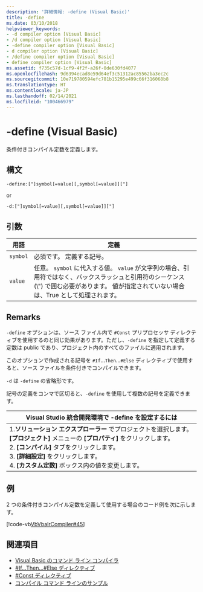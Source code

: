 ```yaml
---
description: '詳細情報: -define (Visual Basic)'
title: -define
ms.date: 03/10/2018
helpviewer_keywords:
- -d compiler option [Visual Basic]
- /d compiler option [Visual Basic]
- -define compiler option [Visual Basic]
- d compiler option [Visual Basic]
- /define compiler option [Visual Basic]
- define compiler option [Visual Basic]
ms.assetid: f735c57d-1cf9-4f2f-a26f-0de630fd4077
ms.openlocfilehash: 9d6394ecad8e59d64ef3c51312ac85562ba3ec2c
ms.sourcegitcommit: 10e719780594efc781b15295e499c66f316068b8
ms.translationtype: HT
ms.contentlocale: ja-JP
ms.lasthandoff: 02/14/2021
ms.locfileid: "100466979"
---
```

# <a name="-define-visual-basic"></a>-define (Visual Basic)

条件付きコンパイル定数を定義します。  
  
## <a name="syntax"></a>構文  
  
```console  
-define:["]symbol[=value][,symbol[=value]]["]  
```

or

```console  
-d:["]symbol[=value][,symbol[=value]]["]  
```  
  
## <a name="arguments"></a>引数  
  
|用語|定義|  
|---|---|  
|`symbol`|必須です。 定義する記号。|  
|`value`|任意。 `symbol` に代入する値。 `value` が文字列の場合、引用符ではなく、バックスラッシュと引用符のシーケンス (\\") で囲む必要があります。 値が指定されていない場合は、True として処理されます。|  
  
## <a name="remarks"></a>Remarks  

 `-define` オプションは、ソース ファイル内で `#Const` プリプロセッサ ディレクティブを使用するのと同じ効果があります。ただし、`-define` を指定して定義する定数は public であり、プロジェクト内のすべてのファイルに適用されます。  
  
 このオプションで作成される記号を `#If`...`Then`...`#Else` ディレクティブで使用すると、ソース ファイルを条件付きでコンパイルできます。  
  
 `-d` は `-define` の省略形です。  
  
 記号の定義をコンマで区切ると、`-define` を使用して複数の記号を定義できます。  
  
|Visual Studio 統合開発環境で -define を設定するには|  
|---|  
|1.**ソリューション エクスプローラー** でプロジェクトを選択します。 **[プロジェクト]** メニューの **[プロパティ]** をクリックします。 <br />2. **[コンパイル]** タブをクリックします。<br />3. **[詳細設定]** をクリックします。<br />4. **[カスタム定数]** ボックス内の値を変更します。|  
  
## <a name="example"></a>例  

 2 つの条件付きコンパイル定数を定義して使用する場合のコード例を次に示します。  
  
 [!code-vb[VbVbalrCompiler#45](~/samples/snippets/visualbasic/VS_Snippets_VBCSharp/VbVbalrCompiler/VB/Class1.vb#45)]  
  
## <a name="see-also"></a>関連項目

- [Visual Basic のコマンド ライン コンパイラ](index.md)
- [#If...Then...#Else ディレクティブ](../../language-reference/directives/if-then-else-directives.md)
- [#Const ディレクティブ](../../language-reference/directives/const-directive.md)
- [コンパイル コマンド ラインのサンプル](sample-compilation-command-lines.md)
